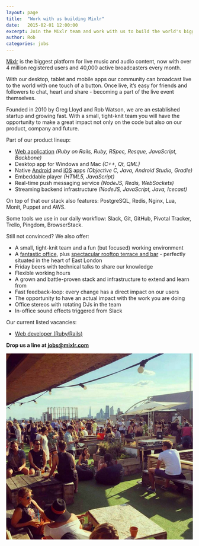 ```yaml
---
layout: page
title:  "Work with us building Mixlr"
date:   2015-02-01 12:00:00
excerpt: Join the Mixlr team and work with us to build the world's biggest audio broadcasting service. Find out more.
author: Rob
categories: jobs
---
```


[Mixlr](http://mixlr.com) is the biggest platform for live music and audio content, now with over 4 million registered users and 40,000 active broadcasters every month.

With our desktop, tablet and mobile apps our community can broadcast live to the world with one touch of a button. Once live, it’s easy for friends and followers to chat, heart and share - becoming a part of the live event themselves.

Founded in 2010 by Greg Lloyd and Rob Watson, we are an established startup and growing fast. With a small, tight-knit team you will have the opportunity to make a great impact not only on the code but also on our product, company and future.

Part of our product lineup:

* [Web application](http://mixlr.com) _(Ruby on Rails, Ruby, RSpec, Resque, JavaScript, Backbone)_
* Desktop app for Windows and Mac _(C++, Qt, QML)_
* Native [Android](https://play.google.com/store/apps/details?id=com.mixlr.android&hl=en) and [iOS](https://itunes.apple.com/us/app/mixlr-social-live-audio/id583705714?mt=8) apps _(Objective C, Java, Android Studio, Gradle)_
* Embeddable player _(HTML5, JavaScript)_
* Real-time push messaging service _(NodeJS, Redis, WebSockets)_
* Streaming backend infrastructure _(NodeJS, JavaScript, Java, Icecast)_

On top of that our stack also features: PostgreSQL, Redis, Nginx, Lua, Monit, Puppet and AWS.

Some tools we use in our daily workflow: Slack, Git, GitHub, Pivotal Tracker, Trello, Pingdom, BrowserStack.

Still not convinced? We also offer:

* A small, tight-knit team and a fun (but focused) working environment
* A [fantastic office](http://eatworkart.com/netil-house/), plus [spectacular rooftop terrace and bar](https://www.instagram.com/p/8FkTZSo9M0/?taken-by=netil360) - perfectly situated in the heart of East London
* Friday beers with technical talks to share our knowledge
* Flexible working hours
* A grown and battle-proven stack and infrastructure to extend and learn from
* Fast feedback-loop: every change has a direct impact on our users
* The opportunity to have an actual impact with the work you are doing
* Office stereos with rotating DJs in the team
* In-office sound effects triggered from Slack

Our current listed vacancies:

* [Web developer (Ruby/Rails)](/jobs/webdev.html)

**Drop us a line at [jobs@mixlr.com](mailto:jobs@mixlr.com)**

![Netil360 roof terrace](/images/netil360.png)
